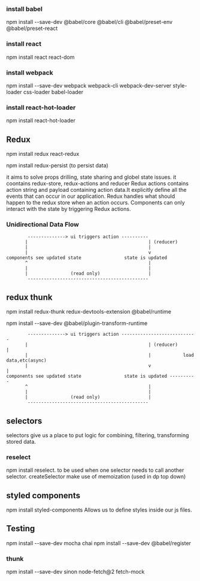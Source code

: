 ### install babel

npm install --save-dev @babel/core @babel/cli @babel/preset-env @babel/preset-react

### install react

npm install react react-dom

### install webpack

npm install --save-dev webpack webpack-cli webpack-dev-server style-loader css-loader babel-loader

### install react-hot-loader

npm install react-hot-loader

## Redux

npm install redux react-redux

npm install redux-persist (to persist data)

it aims to solve props drilling, state sharing and globel state issues.
it coontains redux-store, redux-actions and reducer
Redux actions contains action string and payload containing action data.It explicitly define all the events that can occur in our application.
Redux handles what should happen to the redux store when an action occurs.
Components can only interact with the state by triggering Redux actions.

### Unidirectional Data Flow

            --------------> ui triggers action ----------
           |                                             | (reducer)
           |                                             |
           |                                             v
    components see updated state                state is updated
           ^                                             |
           |                                             |
           |                (read only)                  |
            ---------------------------------------------

## redux thunk

npm install redux-thunk redux-devtools-extension @babel/runtime

npm install --save-dev @babel/plugin-transform-runtime

            --------------> ui triggers action ----------------------------
           |                                             | (reducer)       |
           |                                             |            load data,etc(async)
           |                                             v                 |
    components see updated state                state is updated ----------
           ^                                             |
           |                                             |
           |                (read only)                  |
            ---------------------------------------------

## selectors

selectors give us a place to put logic for combining, filtering, transforming stored data.

### reselect

npm install reselect.
to be used when one selector needs to call another selector.
createSelector make use of memoization (used in dp top down)

## styled components

npm install styled-components
Allows us to define styles inside our js files.

## Testing

npm install --save-dev mocha chai
npm install --save-dev @babel/register

### thunk

npm install --save-dev sinon node-fetch@2 fetch-mock
